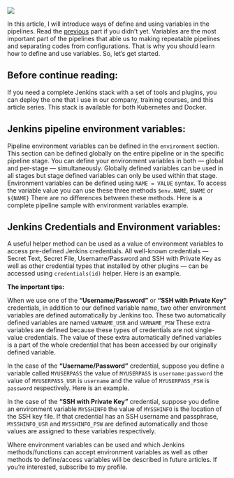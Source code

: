![](https://miro.medium.com/max/1400/1*isD_dDi7u493JTm4ZudxOw.jpeg)

In this article, I will introduce ways of define and using variables in the pipelines. Read the [previous](https://itnext.io/jenkins-tutorial-part-1-pipelines-bd1397cf5509) part if you didn’t yet. Variables are the most important part of the pipelines that able us to making repeatable pipelines and separating codes from configurations. That is why you should learn how to define and use variables. So, let’s get started.

## Before continue reading:

If you need a complete Jenkins stack with a set of tools and plugins, you can deploy the one that I use in our company, training courses, and this article series. This stack is available for both Kubernetes and Docker.

## Jenkins pipeline environment variables:

Pipeline environment variables can be defined in the `environment` section. This section can be defined globally on the entire pipeline or in the specific pipeline stage. You can define your environment variables in both — global and per-stage — simultaneously. Globally defined variables can be used in all stages but stage defined variables can only be used within that stage. Environment variables can be defined using `NAME = VALUE` syntax. To access the variable value you can use these three methods `$env.NAME`, `$NAME` or `${NAME}` There are no differences between these methods. Here is a complete pipeline sample with environment variables example.

## Jenkins Credentials and Environment variables:

A useful helper method can be used as a value of environment variables to access pre-defined Jenkins credentials. All well-known credentials — Secret Text, Secret File, Username/Password and SSH with Private Key as well as other credential types that installed by other plugins — can be accessed using `credentials(id)` helper. Here is an example.

**The important tips:**

When we use one of the **“Username/Password”** or **“SSH with Private Key”** credentials, in addition to our defined variable name, two other environment variables are defined automatically by Jenkins too. These two automatically defined variables are named `VARNAME_USR` and `VARNAME_PSW` These extra variables are defined because these types of credentials are not single-value credentials. The value of these extra automatically defined variables is a part of the whole credential that has been accessed by our originally defined variable.

In the case of the **“Username/Password”** credential, suppose you define a variable called `MYUSERPASS` the value of `MYUSERPASS` is `username:password` the value of `MYUSERPASS_USR` is `username` and the value of `MYUSERPASS_PSW` is `password` respectively. Here is an example.

In the case of the **“SSH with Private Key”** credential, suppose you define an environment variable `MYSSHINFO` the value of `MYSSHINFO` is the location of the SSH key file. If that credential has an SSH username and passphrase, `MYSSHINFO_USR` and `MYSSHINFO_PSW` are defined automatically and those values are assigned to these variables respectively.

Where environment variables can be used and which Jenkins methods/functions can accept environment variables as well as other methods to define/access variables will be described in future articles. If you’re interested, subscribe to my profile.